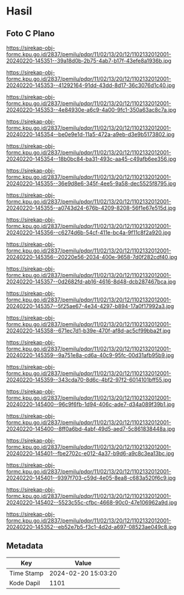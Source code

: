 # Hasil

## Foto C Plano

https://sirekap-obj-formc.kpu.go.id/2837/pemilu/pdpr/11/02/13/20/12/1102132012001-20240220-145351--39a18d0b-2b75-4ab7-b17f-43efe8a1936b.jpg

https://sirekap-obj-formc.kpu.go.id/2837/pemilu/pdpr/11/02/13/20/12/1102132012001-20240220-145353--41292164-91dd-43dd-8d17-36c3076d1c40.jpg

https://sirekap-obj-formc.kpu.go.id/2837/pemilu/pdpr/11/02/13/20/12/1102132012001-20240220-145353--4e84930e-a6c9-4a00-9fc1-350a63ac8c7a.jpg

https://sirekap-obj-formc.kpu.go.id/2837/pemilu/pdpr/11/02/13/20/12/1102132012001-20240220-145354--be0e9e1d-11a5-472a-a9eb-d3e9b5173802.jpg

https://sirekap-obj-formc.kpu.go.id/2837/pemilu/pdpr/11/02/13/20/12/1102132012001-20240220-145354--18b0bc84-ba31-493c-aa45-c49afb6ee356.jpg

https://sirekap-obj-formc.kpu.go.id/2837/pemilu/pdpr/11/02/13/20/12/1102132012001-20240220-145355--36e9d8e6-345f-4ee5-9a58-dec5525f8795.jpg

https://sirekap-obj-formc.kpu.go.id/2837/pemilu/pdpr/11/02/13/20/12/1102132012001-20240220-145355--a0743d24-676b-4209-8208-56f1e67e515d.jpg

https://sirekap-obj-formc.kpu.go.id/2837/pemilu/pdpr/11/02/13/20/12/1102132012001-20240220-145356--c6274d6b-54cf-411e-bc4a-9f11c8f2a920.jpg

https://sirekap-obj-formc.kpu.go.id/2837/pemilu/pdpr/11/02/13/20/12/1102132012001-20240220-145356--20220e56-2034-400e-9658-7d0f282cdf40.jpg

https://sirekap-obj-formc.kpu.go.id/2837/pemilu/pdpr/11/02/13/20/12/1102132012001-20240220-145357--0d2682fd-ab16-4616-8d48-dcb287467bca.jpg

https://sirekap-obj-formc.kpu.go.id/2837/pemilu/pdpr/11/02/13/20/12/1102132012001-20240220-145357--5f25ae67-4e34-4297-b894-17a0f17992a3.jpg

https://sirekap-obj-formc.kpu.go.id/2837/pemilu/pdpr/11/02/13/20/12/1102132012001-20240220-145358--671ec7d1-b39e-470f-af8d-ac5cf99bba2f.jpg

https://sirekap-obj-formc.kpu.go.id/2837/pemilu/pdpr/11/02/13/20/12/1102132012001-20240220-145359--9a751e8a-cd6a-40c9-95fc-00d31afb95b9.jpg

https://sirekap-obj-formc.kpu.go.id/2837/pemilu/pdpr/11/02/13/20/12/1102132012001-20240220-145359--343cda70-8d6c-4bf2-97f2-6014101bff55.jpg

https://sirekap-obj-formc.kpu.go.id/2837/pemilu/pdpr/11/02/13/20/12/1102132012001-20240220-145400--96c9f6fb-1d94-406c-ade7-d34a089f39b1.jpg

https://sirekap-obj-formc.kpu.go.id/2837/pemilu/pdpr/11/02/13/20/12/1102132012001-20240220-145400--8ff0a6bd-4abf-49d5-aed7-5c861838448a.jpg

https://sirekap-obj-formc.kpu.go.id/2837/pemilu/pdpr/11/02/13/20/12/1102132012001-20240220-145401--fbe2702c-e012-4a37-b9d6-a9c8c3ea13bc.jpg

https://sirekap-obj-formc.kpu.go.id/2837/pemilu/pdpr/11/02/13/20/12/1102132012001-20240220-145401--9397f703-c59d-4e05-8ea8-c683a520f6c9.jpg

https://sirekap-obj-formc.kpu.go.id/2837/pemilu/pdpr/11/02/13/20/12/1102132012001-20240220-145402--5523c55c-cfbc-4668-90c0-47e106962a9d.jpg

https://sirekap-obj-formc.kpu.go.id/2837/pemilu/pdpr/11/02/13/20/12/1102132012001-20240220-145352--eb52e7b5-f3c1-4d2d-a697-08523ae049c8.jpg


## Metadata

| Key        | Value               |
| ---------- | ------------------- |
| Time Stamp | 2024-02-20 15:03:20 |
| Kode Dapil | 1101                |




